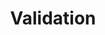 ---
layout: layouts/right
title: Validation
tags: patterns
summary:

include: "{% include 'patterns/validation/validation.md' %}"
---